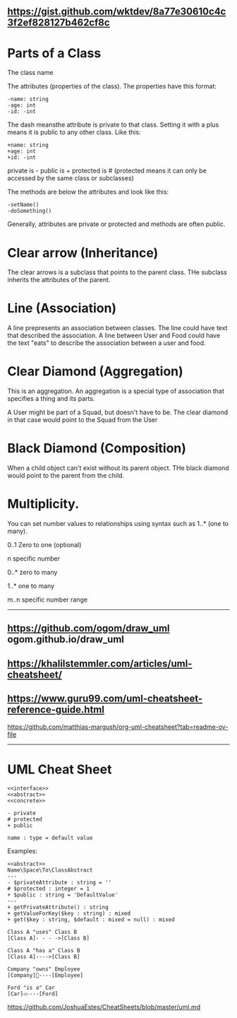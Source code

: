https://gist.github.com/wktdev/8a77e30610c4c3f2ef828127b462cf8c
----
# Parts of a Class

The class name

The attributes (properties of the class). The properties have this format:

```
-name: string
-age: int
-id: -int
```

The dash meansthe attribute is private to that class. Setting it with a plus means it is public to any other class. Like this:


```
+name: string
+age: int
+id: -int
```


private is - 
public is +
protected is #   (protected means it can only be accessed by the same class or subclasses)


The methods are below the attributes and look like this:

```
-setName()
-doSomething()

```


Generally, attributes are private or protected and methods are often public.



# Clear arrow (Inheritance)

The clear arrows is a subclass that points to the parent class. THe subclass inherits the attributes of the parent.

# Line (Association)

A line prepresents an association between classes. The line could have text that described the association. A line between User and Food could have the text "eats"
to describe the association between a user and food.


# Clear Diamond (Aggregation)
This is an aggregation. An aggregation is a special type of association that specifies a thing and its parts.

A User might be part of a Squad, but doesn't have to be. The clear diamond in that case would point to the Squad from the User

# Black Diamond (Composition)

When a child object can't exist without its parent object.
THe black diamond would point to the parent from the child.




# Multiplicity.

You can set number values to relationships using syntax such as 1..* (one to many).

0..1 Zero to one (optional)

n specific number

0..* zero to many

1..*  one to many

m..n specific number range











---------------------
https://github.com/ogom/draw_uml
ogom.github.io/draw_uml
-----------------
https://khalilstemmler.com/articles/uml-cheatsheet/
-----------------
https://www.guru99.com/uml-cheatsheet-reference-guide.html
----

https://github.com/matthias-margush/org-uml-cheatsheet?tab=readme-ov-file


----
UML Cheat Sheet
===============


```
<<interface>>
<<abstract>>
<<concrete>>

- private
# protected
+ public

name : type = default value
```

Examples:

```
<<abstract>>
Name\Space\To\ClassAbstract
---
- $privateAttribute : string = ''
# $protected : integer = 1
+ $public : string = 'DefaultValue'
---
+ getPrivateAttribute() : string
+ getValueForKey($key : string) : mixed
+ get($key : string, $default : mixed = null) : mixed
```

```
Class A "uses" Class B
[Class A]- - - ->[Class B]
```

```
Class A "has a" Class B
[Class A]---->[Class B]
```

```
Company "owns" Employee
[Company]⃟----[Employee]
```

```
Ford "is a" Car
[Car]◁----[Ford]
```
https://github.com/JoshuaEstes/CheatSheets/blob/master/uml.md
